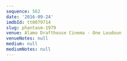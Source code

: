 ```yaml
---
sequence: 562
date: '2016-09-24'
imdbId: tt0079714
slug: phantasm-1979
venue: Alamo Drafthouse Cinema - One Loudoun
venueNotes: null
medium: null
mediumNotes: null
---
```


